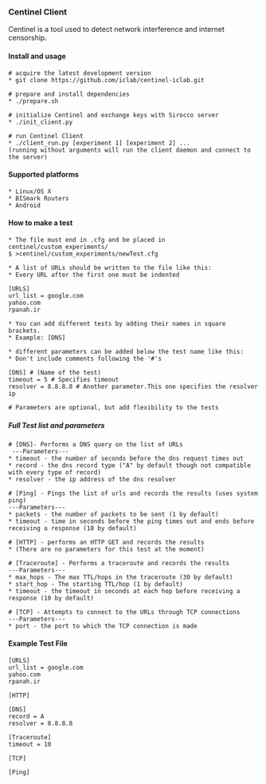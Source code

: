 ### Centinel Client

Centinel is a tool used to detect network interference and internet
censorship.

#### Install and usage

    # acquire the latest development version
    * git clone https://github.com/iclab/centinel-iclab.git
    
    # prepare and install dependencies
    * ./prepare.sh

    # initialize Centinel and exchange keys with Sirocco server
    * ./init_client.py

    # run Centinel Client
    * ./client_run.py [experiment 1] [experiment 2] ...
	(running without arguments will run the client daemon and connect to the server)

#### Supported platforms

    * Linux/OS X
    * BISmark Routers
    * Android

#### How to make a test

    * The file must end in .cfg and be placed in centinel/custom_experiments/
    $ >centinel/custom_experiments/newTest.cfg

    * A list of URLs should be written to the file like this:
    * Every URL after the first one must be indented

    [URLS]
    url_list = google.com
	yahoo.com
	rpanah.ir

    * You can add different tests by adding their names in square brackets.
    * Example: [DNS]

    * different parameters can be added below the test name like this:
    * Don't include comments following the '#'s

    [DNS] # (Name of the test)
    timeout = 5 # Specifies timeout
    resolver = 8.8.8.8 # Another parameter.This one specifies the resolver ip

    # Parameters are optional, but add flexibility to the tests

##### Full Test list and parameters

    # [DNS]- Performs a DNS query on the list of URLs
	 ---Parameters---
	* timeout - the number of seconds before the dns request times out
	* record - the dns record type ("A" by default though not compatible with every type of record)
	* resolver - the ip address of the dns resolver

    # [Ping] - Pings the list of urls and records the results (uses system ping)
	---Parameters---
	* packets - the number of packets to be sent (1 by default)
	* timeout - time in seconds before the ping times out and ends before receiving a response (10 by default)
    
    # [HTTP] - performs an HTTP GET and records the results
	* (There are no parameters for this test at the moment)

    # [Traceroute] - Performs a traceroute and records the results
	---Parameters---
	* max_hops - The max TTL/hops in the traceroute (30 by default)
	* start_hop - The starting TTL/hop (1 by default)
	* timeout - the timeout in seconds at each hop before receiving a response (10 by default)
    
    # [TCP] - Attempts to connect to the URLs through TCP connections
	---Parameters---
	* port - the port to which the TCP connection is made


#### Example Test File ####

    [URLS]
    url_list = google.com
	yahoo.com
	rpanah.ir

    [HTTP]

    [DNS]
    record = A
    resolver = 8.8.8.8

    [Traceroute]
    timeout = 10

    [TCP]

    [Ping]

